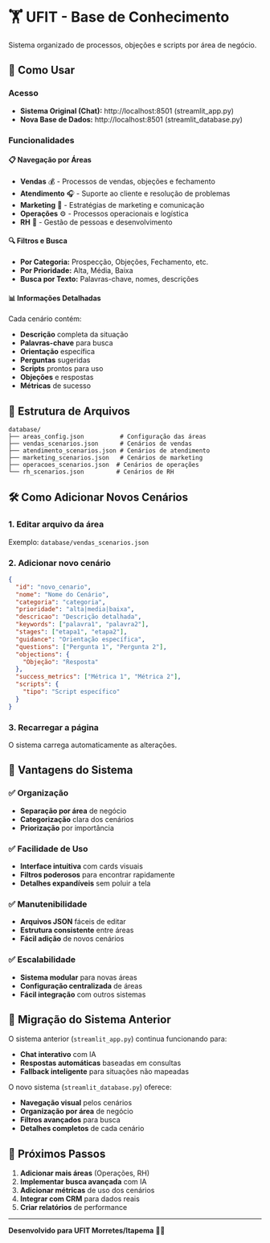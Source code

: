# 🏋️ UFIT - Base de Conhecimento

Sistema organizado de processos, objeções e scripts por área de negócio.

## 🚀 Como Usar

### Acesso
- **Sistema Original (Chat):** http://localhost:8501 (streamlit_app.py)
- **Nova Base de Dados:** http://localhost:8501 (streamlit_database.py)

### Funcionalidades

#### 📋 Navegação por Áreas
- **Vendas** 💰 - Processos de vendas, objeções e fechamento
- **Atendimento** 🎧 - Suporte ao cliente e resolução de problemas  
- **Marketing** 📢 - Estratégias de marketing e comunicação
- **Operações** ⚙️ - Processos operacionais e logística
- **RH** 👥 - Gestão de pessoas e desenvolvimento

#### 🔍 Filtros e Busca
- **Por Categoria:** Prospecção, Objeções, Fechamento, etc.
- **Por Prioridade:** Alta, Média, Baixa
- **Busca por Texto:** Palavras-chave, nomes, descrições

#### 📊 Informações Detalhadas
Cada cenário contém:
- **Descrição** completa da situação
- **Palavras-chave** para busca
- **Orientação** específica
- **Perguntas** sugeridas
- **Scripts** prontos para uso
- **Objeções** e respostas
- **Métricas** de sucesso

## 📁 Estrutura de Arquivos

```
database/
├── areas_config.json          # Configuração das áreas
├── vendas_scenarios.json      # Cenários de vendas
├── atendimento_scenarios.json # Cenários de atendimento
├── marketing_scenarios.json   # Cenários de marketing
├── operacoes_scenarios.json  # Cenários de operações
└── rh_scenarios.json         # Cenários de RH
```

## 🛠️ Como Adicionar Novos Cenários

### 1. Editar arquivo da área
Exemplo: `database/vendas_scenarios.json`

### 2. Adicionar novo cenário
```json
{
  "id": "novo_cenario",
  "nome": "Nome do Cenário",
  "categoria": "categoria",
  "prioridade": "alta|media|baixa",
  "descricao": "Descrição detalhada",
  "keywords": ["palavra1", "palavra2"],
  "stages": ["etapa1", "etapa2"],
  "guidance": "Orientação específica",
  "questions": ["Pergunta 1", "Pergunta 2"],
  "objections": {
    "Objeção": "Resposta"
  },
  "success_metrics": ["Métrica 1", "Métrica 2"],
  "scripts": {
    "tipo": "Script específico"
  }
}
```

### 3. Recarregar a página
O sistema carrega automaticamente as alterações.

## 🎯 Vantagens do Sistema

### ✅ Organização
- **Separação por área** de negócio
- **Categorização** clara dos cenários
- **Priorização** por importância

### ✅ Facilidade de Uso
- **Interface intuitiva** com cards visuais
- **Filtros poderosos** para encontrar rapidamente
- **Detalhes expandíveis** sem poluir a tela

### ✅ Manutenibilidade
- **Arquivos JSON** fáceis de editar
- **Estrutura consistente** entre áreas
- **Fácil adição** de novos cenários

### ✅ Escalabilidade
- **Sistema modular** para novas áreas
- **Configuração centralizada** de áreas
- **Fácil integração** com outros sistemas

## 🔄 Migração do Sistema Anterior

O sistema anterior (`streamlit_app.py`) continua funcionando para:
- **Chat interativo** com IA
- **Respostas automáticas** baseadas em consultas
- **Fallback inteligente** para situações não mapeadas

O novo sistema (`streamlit_database.py`) oferece:
- **Navegação visual** pelos cenários
- **Organização por área** de negócio
- **Filtros avançados** para busca
- **Detalhes completos** de cada cenário

## 🚀 Próximos Passos

1. **Adicionar mais áreas** (Operações, RH)
2. **Implementar busca avançada** com IA
3. **Adicionar métricas** de uso dos cenários
4. **Integrar com CRM** para dados reais
5. **Criar relatórios** de performance

---

**Desenvolvido para UFIT Morretes/Itapema** 🏋️‍♀️

